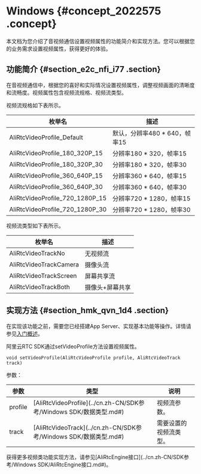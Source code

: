 # Windows {#concept_2022575 .concept}

本文档为您介绍了音视频通信设置视频属性的功能简介和实现方法。您可以根据您的业务需求设置视频属性，获得更好的体验。

## 功能简介 {#section_e2c_nfi_i77 .section}

在音视频通信中，根据您的喜好和实际情况设置视频属性，调整视频画面的清晰度和流畅度。视频属性包含视频流规格、视频流类型。

视频流规格如下表所示。

|枚举名|描述|
|---|--|
|AliRtcVideoProfile\_Default|默认，分辨率480 \* 640，帧率15|
|AliRtcVideoProfile\_180\_320P\_15|分辨率180 \* 320，帧率15|
|AliRtcVideoProfile\_180\_320P\_30|分辨率180 \* 320，帧率30|
|AliRtcVideoProfile\_360\_640P\_15|分辨率360 \* 640，帧率15|
|AliRtcVideoProfile\_360\_640P\_30|分辨率360 \* 640，帧率30|
|AliRtcVideoProfile\_720\_1280P\_15|分辨率720 \* 1280，帧率15|
|AliRtcVideoProfile\_720\_1280P\_30|分辨率720 \* 1280，帧率30|

视频流类型如下表所示。

|枚举名|描述|
|---|--|
|AliRtcVideoTrackNo|无视频流|
|AliRtcVideoTrackCamera|摄像头流|
|AliRtcVideoTrackScreen|屏幕共享流|
|AliRtcVideoTrackBoth|摄像头+屏幕共享|

## 实现方法 {#section_hmk_qvn_1d4 .section}

在实现该功能之前，需要您已经搭建App Server、实现基本功能等操作。详情请参见[入门概述](../cn.zh-CN/快速入门/入门概述.md#)。

阿里云RTC SDK通过setVideoProfile方法设置视频属性。

``` {#codeblock_d4h_oga_s1l .lanuage-c}
void setVideoProfile(AliRtcVideoProfile profile, AliRtcVideoTrack track)                 
```

参数：

|参数|类型|说明|
|--|--|--|
|profile|[AliRtcVideoProfile](../cn.zh-CN/SDK参考/Windows SDK/数据类型.md#)|视频流参数。|
|track|[AliRtcVideoTrack](../cn.zh-CN/SDK参考/Windows SDK/数据类型.md#)|需要设置的视频流类型。|

获得更多视频类功能实现方法，请参见[AliRtcEngine接口](../cn.zh-CN/SDK参考/Windows SDK/AliRtcEngine接口.md#)。

